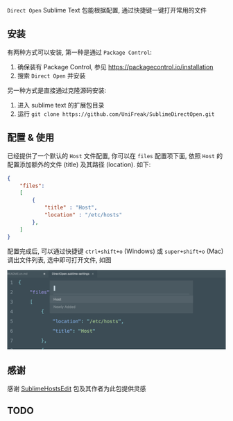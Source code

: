 `Direct Open` Sublime Text 包能根据配置, 通过快捷键一键打开常用的文件

## 安装

有两种方式可以安装, 第一种是通过 `Package Control`:

1. 确保装有 Package Control, 参见 <https://packagecontrol.io/installation>
2. 搜索 `Direct Open` 并安装

另一种方式是直接通过克隆源码安装:

1. 进入 sublime text 的扩展包目录
2. 运行 `git clone https://github.com/UniFreak/SublimeDirectOpen.git`

## 配置 & 使用

已经提供了一个默认的 `Host` 文件配置, 你可以在 `files` 配置项下面, 依照 `Host` 的配置添加额外的文件 (title) 及其路径 (location). 如下:

```json
{
    "files":
    [
        {
            "title" : "Host",
            "location" : "/etc/hosts"
        },
    ]
}
```

配置完成后, 可以通过快捷键 `ctrl+shift+o` (Windows) 或 `super+shift+o` (Mac) 调出文件列表, 选中即可打开文件, 如图

![example](./shot.png)


## 感谢

感谢 [SublimeHostsEdit][hostsEdit] 包及其作者为此包提供灵感

## TODO


[hostsEdit]: https://github.com/martinssipenko/SublimeHostsEdit
